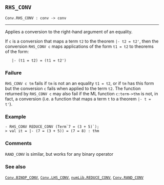 ## `RHS_CONV`

``` hol4
Conv.RHS_CONV : conv -> conv
```

------------------------------------------------------------------------

Applies a conversion to the right-hand argument of an equality.

If `c` is a conversion that maps a term `t2` to the theorem
`|- t2 = t2'`, then the conversion `RHS_CONV c` maps applications of the
form `t1 = t2` to theorems of the form:

``` hol4
   |- (t1 = t2) = (t1 = t2')
```

### Failure

`RHS_CONV c tm` fails if `tm` is not an an equality `t1 = t2`, or if
`tm` has this form but the conversion `c` fails when applied to the term
`t2`. The function returned by `RHS_CONV c` may also fail if the ML
function `c:term->thm` is not, in fact, a conversion (i.e. a function
that maps a term `t` to a theorem `|- t = t'`).

### Example

``` hol4
- RHS_CONV REDUCE_CONV (Term`7 = (3 + 5)`);
> val it = |- (7 = (3 + 5)) = (7 = 8) : thm
```

### Comments

`RAND_CONV` is similar, but works for any binary operator

### See also

[`Conv.BINOP_CONV`](#Conv.BINOP_CONV),
[`Conv.LHS_CONV`](#Conv.LHS_CONV),
[`numLib.REDUCE_CONV`](#numLib.REDUCE_CONV),
[`Conv.RAND_CONV`](#Conv.RAND_CONV)
